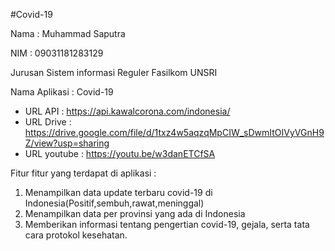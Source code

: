 #Covid-19

Nama : Muhammad Saputra

NIM  : 09031181283129

Jurusan Sistem informasi Reguler Fasilkom UNSRI

Nama Aplikasi : Covid-19

- URL API     : https://api.kawalcorona.com/indonesia/
- URL Drive   : https://drive.google.com/file/d/1txz4w5aqzqMpCIW_sDwmItOIVyVGnH9Z/view?usp=sharing
- URL youtube : https://youtu.be/w3danETCfSA


Fitur fitur yang terdapat di aplikasi :
1. Menampilkan data update terbaru covid-19 di Indonesia(Positif,sembuh,rawat,meninggal)
2. Menampilkan data per provinsi yang ada di Indonesia
3. Memberikan informasi tentang pengertian covid-19, gejala, serta tata cara protokol kesehatan.

